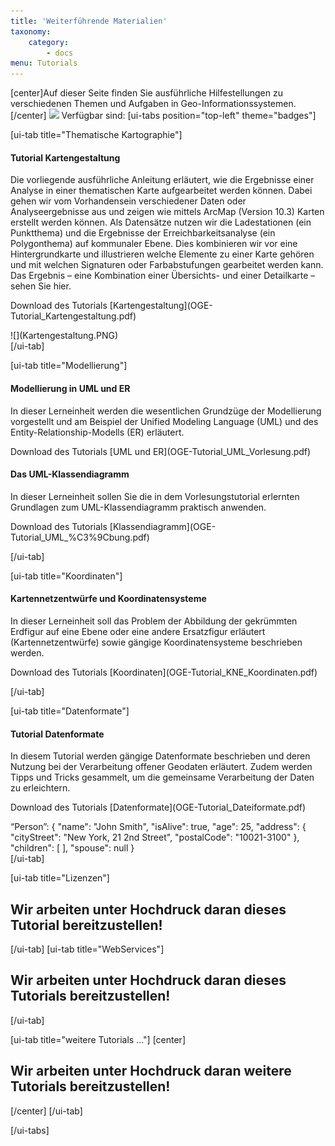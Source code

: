 ```yaml
---
title: 'Weiterführende Materialien'
taxonomy:
    category:
        - docs
menu: Tutorials
---
```


[center]Auf dieser Seite finden Sie ausführliche Hilfestellungen zu verschiedenen Themen und Aufgaben in Geo-Informationssystemen.
[/center]
![](/images/tutorial.png) 
Verfügbar sind:
[ui-tabs position="top-left" theme="badges"]


[ui-tab title="Thematische Kartographie"]
<div class="row align-items-center">
    <div class="col-sm-9">
        <h4>Tutorial Kartengestaltung</h4>
        <p class="text-justify">Die vorliegende ausführliche Anleitung erläutert, wie die Ergebnisse einer Analyse in einer thematischen Karte aufgearbeitet
            werden können. Dabei gehen wir vom Vorhandensein verschiedener Daten oder Analyseergebnisse aus und zeigen wie
            mittels ArcMap (Version 10.3) Karten erstellt werden können. Als Datensätze nutzen wir die Ladestationen (ein
            Punktthema) und die Ergebnisse der Erreichbarkeitsanalyse (ein Polygonthema) auf kommunaler Ebene. Dies kombinieren
            wir vor eine Hintergrundkarte und illustrieren welche Elemente zu einer Karte gehören und mit welchen Signaturen
            oder Farbabstufungen gearbeitet werden kann. Das Ergebnis – eine Kombination einer Übersichts- und einer Detailkarte
            – sehen Sie hier. </p>
        <p markdown="1">Download des Tutorials [Kartengestaltung](OGE-Tutorial_Kartengestaltung.pdf)</p>
    </div>
    <div class="col-sm-3" markdown="1">![](Kartengestaltung.PNG)</div>
</div>
[/ui-tab] 

[ui-tab title="Modellierung"]
<div class="row align-items-center">
    <div class="col-sm-9">
        <h4>Modellierung in UML und ER</h4>
        <p class="text-justify">In dieser Lerneinheit werden die wesentlichen Grundzüge der Modellierung vorgestellt und am Beispiel der Unified Modeling Language (UML) und des Entity-Relationship-Modells (ER) erläutert.</p>
        <p markdown="1">Download des Tutorials [UML und ER](OGE-Tutorial_UML_Vorlesung.pdf)</p>
    </div>
    <div class="col-sm-3" markdown="1"></div>
</div>
<div class="row align-items-center">
    <div class="col-sm-9">
        <h4>Das UML-Klassendiagramm</h4>
        <p class="text-justify">In dieser Lerneinheit sollen Sie die in dem Vorlesungstutorial erlernten Grundlagen zum UML-Klassendiagramm praktisch anwenden.</p>
        <p markdown="1">Download des Tutorials [Klassendiagramm](OGE-Tutorial_UML_%C3%9Cbung.pdf)</p>
    </div>
    <div class="col-sm-3" markdown="1"></div>
</div>
[/ui-tab] 

[ui-tab title="Koordinaten"]
<div class="row align-items-center">
    <div class="col-sm-9">
        <h4>Kartennetzentwürfe und Koordinatensysteme</h4>
        <p class="text-justify">In dieser Lerneinheit soll das Problem der Abbildung der gekrümmten Erdfigur auf eine Ebene oder eine andere Ersatzfigur erläutert (Kartennetzentwürfe) sowie gängige Koordinatensysteme beschrieben werden.</p>
        <p markdown="1">Download des Tutorials [Koordinaten](OGE-Tutorial_KNE_Koordinaten.pdf)</p>
    </div>
    <div class="col-sm-3" markdown="1"></div>
</div>

[/ui-tab] 

[ui-tab title="Datenformate"]
<div class="row align-items-center">
    <div class="col-sm-6">
        <h4>Tutorial Datenformate</h4>
        <p class="text-justify">
            In diesem Tutorial werden gängige Datenformate beschrieben und deren Nutzung bei der Verarbeitung offener Geodaten erläutert.
            Zudem werden Tipps und Tricks gesammelt, um die gemeinsame Verarbeitung der Daten zu erleichtern.
        </p>
        <p markdown="1">Download des Tutorials [Datenformate](OGE-Tutorial_Dateiformate.pdf)</p>
    </div>
    <div class="col-sm-6" markdown="1">
        “Person”: {
            "name": "John Smith",
            "isAlive": true,
            "age": 25,
            "address": {
                "cityStreet": "New York, 21 2nd Street",
                "postalCode": "10021-3100" 
                },
            "children": [ ],
            "spouse": null 
        }
    </div>
</div>
[/ui-tab]

[ui-tab title="Lizenzen"]
## Wir arbeiten unter Hochdruck daran dieses Tutorial bereitzustellen!

[/ui-tab] 
[ui-tab title="WebServices"]
## Wir arbeiten unter Hochdruck daran dieses Tutorials bereitzustellen!

[/ui-tab] 

[ui-tab title="weitere Tutorials ..."]
[center]
## Wir arbeiten unter Hochdruck daran weitere Tutorials bereitzustellen!
[/center]
[/ui-tab] 

[/ui-tabs]
